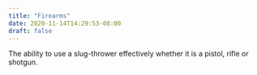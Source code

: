 ```yaml
---
title: "Firearms"
date: 2020-11-14T14:29:53-08:00
draft: false
---
```


The ability to use a slug-thrower effectively whether it is a pistol, rifle or shotgun.